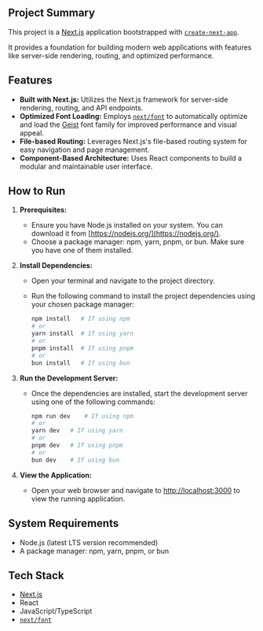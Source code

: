 ## Project Summary

This project is a [Next.js](https://nextjs.org) application bootstrapped with [`create-next-app`](https://nextjs.org/docs/app/api-reference/cli/create-next-app).

It provides a foundation for building modern web applications with features like server-side rendering, routing, and optimized performance.

## Features

- **Built with Next.js:** Utilizes the Next.js framework for server-side rendering, routing, and API endpoints.
- **Optimized Font Loading:** Employs [`next/font`](https://nextjs.org/docs/app/building-your-application/optimizing/fonts) to automatically optimize and load the [Geist](https://vercel.com/font) font family for improved performance and visual appeal.
- **File-based Routing:** Leverages Next.js's file-based routing system for easy navigation and page management.
- **Component-Based Architecture:** Uses React components to build a modular and maintainable user interface.

## How to Run

1.  **Prerequisites:**

    - Ensure you have Node.js installed on your system. You can download it from [https://nodejs.org/](https://nodejs.org/).
    - Choose a package manager: npm, yarn, pnpm, or bun. Make sure you have one of them installed.

2.  **Install Dependencies:**

    - Open your terminal and navigate to the project directory.
    - Run the following command to install the project dependencies using your chosen package manager:

      ```bash
      npm install   # If using npm
      # or
      yarn install  # If using yarn
      # or
      pnpm install  # If using pnpm
      # or
      bun install   # If using bun
      ```

3.  **Run the Development Server:**

    - Once the dependencies are installed, start the development server using one of the following commands:

      ```bash
      npm run dev    # If using npm
      # or
      yarn dev   # If using yarn
      # or
      pnpm dev   # If using pnpm
      # or
      bun dev    # If using bun
      ```

4.  **View the Application:**

    - Open your web browser and navigate to [http://localhost:3000](http://localhost:3000) to view the running application.

## System Requirements

- Node.js (latest LTS version recommended)
- A package manager: npm, yarn, pnpm, or bun

## Tech Stack

- [Next.js](https://nextjs.org)
- React
- JavaScript/TypeScript
- [`next/font`](https://nextjs.org/docs/app/building-your-application/optimizing/fonts)
